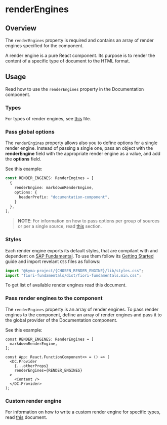 # renderEngines

## Overview

The `renderEngines` property is required and contains an array of render engines specified for the component.

A render engine is a pure React component. Its purpose is to render the content of a specific type of document to the HTML format.

## Usage

Read how to use the `renderEngines` property in the Documentation component.

### Types

For types of render engines, see [this](https://github.com/kyma-incubator/documentation-component/blob/master/packages/documentation-component/src/interfaces/RenderEngine.ts) file.

### Pass global options

The `renderEngines` property allows also you to define options for a single render engine. Instead of passing a single one, pass an object with the **renderEngine** field with the appropriate render engine as a value, and add the **options** field.

See this example:

``` ts
const RENDER_ENGINES: RenderEngines = [
  {
    renderEngine: markdownRenderEngine,
    options: {
      headerPrefix: "documentation-component",
    }
  },
];
```

> **NOTE**: For information on how to pass options per group of sources or per a single source, read [this](./sources.md#pass-options) section.

### Styles

Each render engine exports its default styles, that are compilant with and dependent on [SAP Fundamental](https://sap.github.io/fundamental/). To use them follow its [Getting Started](https://sap.github.io/fundamental/getting-started.html) guide and import revelant `CSS` files as follows:

```js
import "@kyma-project/{CHOSEN_RENDER_ENGINE}/lib/styles.css";
import "fiori-fundamentals/dist/fiori-fundamentals.min.css";
```

To get list of available render engines read this document.
<!-- NOTE for reviewer: if this line stays we should fill it with appropriate link -->



### Pass render engines to the component

The `renderEngines` property is an array of render engines. To pass render engines to the component, define an array of render engines and pass it to the global provider of the Documentation component.

See this example:

``` tsx
const RENDER_ENGINES: RenderEngines = [
  markdownRenderEngine,
];

const App: React.FunctionComponent<> = () => (
  <DC.Provider
    {...otherProps}
    renderEngines={RENDER_ENGINES}
  >
    <Content />
  </DC.Provider>
);
```

### Custom render engine

For information on how to write a custom render engine for specific types, read [this](../guidelines/custom-render-engine.md) document.

